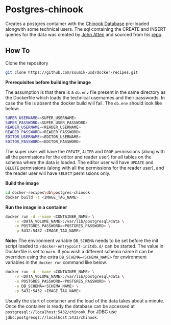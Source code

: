 # Postgres-chinook

Creates a postgres container with the [Chinook Database](https://github.com/soumik-uxd/docker-recipes.git) pre-loaded alongwith some technical users. The sql containing the CREATE and INSERT queries for the data was created by [John Atten](http://johnatten.com/2015/04/05/a-more-useful-port-of-the-chinook-database-to-postgresql/) and sourced from his [repo](https://github.com/xivSolutions/ChinookDb_Pg_Modified).
## How To

Clone the repository
```bash
git clone https://github.com/soumik-uxd/docker-recipes.git
```

**Prerequisites before building the image**

The assumption is that there is a `db.env` file present in the same directory as the Dockerfile which loads the technical usernames and their passwords. In case the file is absent the docker build will fail. The `db.env` should look like below:
```bash
SUPER_USERNAME=<SUPER_USERNAME>
SUPER_PASSWORD=<SUPER_USER_PASSWORD>
READER_USERNAME=<READER_USERNAME>
READER_PASSWORD=<READER_PASSWORD>
EDITOR_USERNAME=<EDITOR_USERNAME>
EDITOR_PASSWORD=<EDITOR_PASSWORD>
```
The super user will have the `CREATE`, `ALTER` and `DROP` permissions (along with all the permissions for the editor and reader user) for all tables on the schema where the data is loaded. The editor user will have `UPDATE` and `DELETE` permissions (along with all the permissions for the reader user), and the reader user will have `SELECT` permissions only.

**Build the image**
```bash
cd docker-recipes\db\postgres-chinook
docker build -t <IMAGE_TAG_NAME> .
```

**Run the image in a container**
```bash
docker run -d --name <CONTAINER_NAME> \
    -v <DATA_VOLUME_NAME>:/var/lib/postgresql/data \
    -e POSTGRES_PASSWORD=<POSTGRES_PASSWORD> \
    -p 5432:5432 <IMAGE_TAG_NAME>
```
**Note:** The environment variable `DB_SCHEMA` needs to be set before the init script loaded to `/docker-entrypoint-initdb.d/` can be started. The value in Dockerfile is set to `main`. If you wish a different schema name it can be overriden using the extra `DB_SCHEMA=<SCHEMA_NAME>` for environment variables in the `docker run` command like below.
```bash
docker run -d --name <CONTAINER_NAME> \
    -v <DATA_VOLUME_NAME>:/var/lib/postgresql/data \
    -e POSTGRES_PASSWORD=<POSTGRES_PASSWORD> \
    -e DB_SCHEMA=<SCHEMA_NAME> \
    -p 5432:5432 <IMAGE_TAG_NAME>
``` 

Usually the start of container and the load of the data takes about a minute. Once the container is ready the database can be accessed at `postgresql://localhost:5432/chinook`. For JDBC use `jdbc:postgresql://localhost:5432/chinook`.
